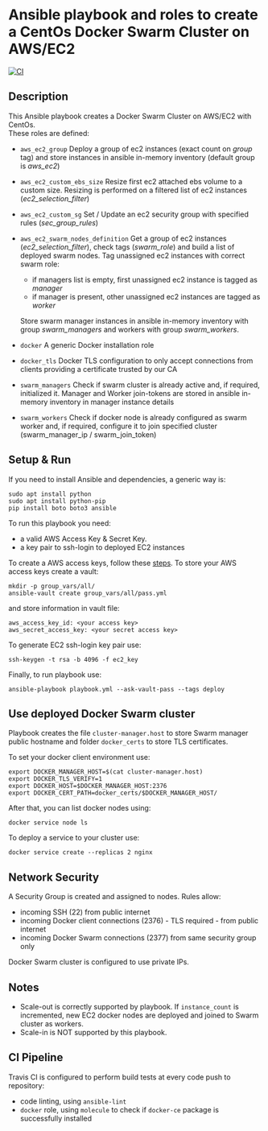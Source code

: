  # Ansible playbook and roles to create a CentOs Docker Swarm Cluster on AWS/EC2

[![CI](https://travis-ci.com/vittorio-nardone/ansible-swarm-cluster.svg?branch=master)](https://travis-ci.com/vittorio-nardone/ansible-swarm-cluster)


 ## Description
 This Ansible playbook creates a Docker Swarm Cluster on AWS/EC2 with CentOs.  
 These roles are defined:
 - `aws_ec2_group` 
   Deploy a group of ec2 instances (exact count on *group* tag) 
   and store instances in ansible in-memory inventory (default group is *aws_ec2*)
  
 - `aws_ec2_custom_ebs_size`
   Resize first ec2 attached ebs volume to a custom size. 
   Resizing is performed on a filtered list of ec2 instances (*ec2_selection_filter*)

 - `aws_ec2_custom_sg`
   Set / Update an ec2 security group with specified rules (*sec_group_rules*)

 - `aws_ec2_swarm_nodes_definition`
   Get a group of ec2 instances (*ec2_selection_filter*), check tags (*swarm_role*) and build 
   a list of deployed swarm nodes. 
   Tag unassigned ec2 instances with correct swarm role: 
     - if managers list is empty, first unassigned ec2 instance is tagged as *manager*
     - if manager is present, other unassigned ec2 instances are tagged as *worker* 
   
   Store swarm manager instances in ansible in-memory inventory with group *swarm_managers* and workers with group *swarm_workers*. 

 - `docker`
   A generic Docker installation role

 - `docker_tls`
   Docker TLS configuration to only accept connections from clients 
   providing a certificate trusted by our CA

 - `swarm_managers`
   Check if swarm cluster is already active and, if required, initialized it.
   Manager and Worker join-tokens are stored in ansible in-memory inventory in manager
   instance details  

 - `swarm_workers`
   Check if docker node is already configured as swarm worker and, if required, configure it to
   join specified cluster (swarm_manager_ip / swarm_join_token)   

## Setup & Run

If you need to install Ansible and dependencies, a generic way is:

    sudo apt install python
    sudo apt install python-pip
    pip install boto boto3 ansible

To run this playbook you need:
- a valid AWS Access Key & Secret Key. 
- a key pair to ssh-login to deployed EC2 instances

To create a AWS access keys, follow these [steps](https://docs.aws.amazon.com/IAM/latest/UserGuide/id_users_create.html#id_users_create_console).
To store your AWS access keys create a vault:

    mkdir -p group_vars/all/
    ansible-vault create group_vars/all/pass.yml 

and store information in vault file:

    aws_access_key_id: <your access key>
    aws_secret_access_key: <your secret access key>

To generate EC2 ssh-login key pair use:

    ssh-keygen -t rsa -b 4096 -f ec2_key

Finally, to run playbook use:

    ansible-playbook playbook.yml --ask-vault-pass --tags deploy

## Use deployed Docker Swarm cluster

Playbook creates the file `cluster-manager.host` to store Swarm manager public hostname and folder `docker_certs` to store TLS certificates.

To set your docker client environment use:

    export DOCKER_MANAGER_HOST=$(cat cluster-manager.host)
    export DOCKER_TLS_VERIFY=1
    export DOCKER_HOST=$DOCKER_MANAGER_HOST:2376
    export DOCKER_CERT_PATH=docker_certs/$DOCKER_MANAGER_HOST/

After that, you can list docker nodes using:

    docker service node ls

To deploy a service to your cluster use:

    docker service create --replicas 2 nginx

## Network Security

A Security Group is created and assigned to nodes. 
Rules allow: 
- incoming SSH (22) from public internet
- incoming Docker client connections (2376) - TLS required - from public internet
- incoming Docker Swarm connections (2377) from same security group only   

Docker Swarm cluster is configured to use private IPs.

## Notes

- Scale-out is correctly supported by playbook. If `instance_count` is incremented, new EC2 docker nodes are deployed and joined to Swarm cluster as workers.
- Scale-in is NOT supported by this playbook.

## CI Pipeline

Travis CI is configured to perform build tests at every code push to repository:
- code linting, using `ansible-lint`
- `docker` role, using `molecule` to check if `docker-ce` package is successfully installed 

